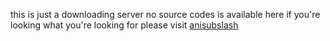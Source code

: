 this is just a downloading server no source codes is available here if you're looking what you're looking for please visit [anisubslash](https://anisubslash.repl.co)
